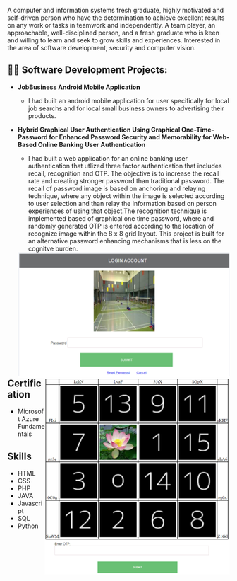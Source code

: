 
A computer and information systems fresh graduate, highly motivated and self-driven person who have the determination to achieve excellent results on any work or tasks in teamwork and independently. A team player, an approachable, well-disciplined person, and a fresh graduate who is keen and willing to learn and seek to grow skills and experiences. Interested in the area of software development, security and computer vision.

<h2>👨‍💻 Software Development Projects:</h2>

- <b>JobBusiness Android Mobile Application</b>
  - I had built an android mobile application for user specifically for local job searchs and for local small business owners to advertising their products.
- <b>Hybrid Graphical User Authentication Using Graphical One-Time-Password for Enhanced Password Security and Memorability for Web-Based Online Banking User Authentication</b>
  - I had built a web application for an online banking user authentication that utlized three factor authentication that includes recall, recognition and OTP. The objective is to increase the recall rate and creating stronger password than traditional password. The recall of password image is based on anchoring and relaying technique, where any object within the image is selected according to user selection and than relay the information based on person experiences of using that object.The recognition technique is implemented based of graphical one time password, where and randomly generated OTP is entered according to the location of recognize image within the 8 x 8 grid layout. This project is built for an alternative password enhancing mechanisms that is less on the cognitve burden.
  
   <img align="left" src ="img/Graphical.png"/>
   <img align="right" src ="img/GOTP.png"/>
 
<h2>Certification</h2>

- Microsoft Azure Fundamentals


<h2>Skills</h2>

- HTML
- CSS
- PHP
- JAVA
- Javascript
- SQL
- Python

<!--
**joshmadakor1/joshmadakor1** is a ✨ _special_ ✨ repository because its `README.md` (this file) appears on your GitHub profile.

Here are some ideas to get you started:

- 🔭 I’m currently working on ...
- 🌱 I’m currently learning ...
- 👯 I’m looking to collaborate on ...
- 🤔 I’m looking for help with ...
- 💬 Ask me about ...
- 📫 How to reach me: ...
- 😄 Pronouns: ...
- ⚡ Fun fact: ...
-->
